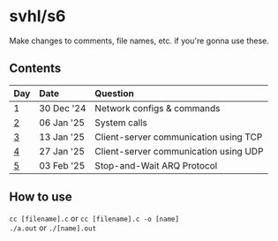 # svhl/s6

Make changes to comments, file names, etc. if you're gonna use these.

## Contents

| Day                                                       | Date      | Question                              |
| :-                                                        | :-        | :-                                    |
| 1                                                         | 30 Dec '24| Network configs & commands            |
| [2](https://github.com/svhl/s6/tree/main/day-02)          | 06 Jan '25| System calls                          |
| [3](https://github.com/svhl/s6/tree/main/day-03)          | 13 Jan '25| Client-server communication using TCP |
| [4](https://github.com/svhl/s6/tree/main/day-04)          | 27 Jan '25| Client-server communication using UDP |
| [5](https://github.com/svhl/s6/tree/main/day-04)          | 03 Feb '25| Stop-and-Wait ARQ Protocol            |

## How to use

`cc [filename].c` or `cc [filename].c -o [name]`\
`./a.out` or `./[name].out`
